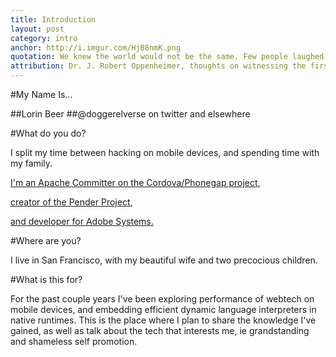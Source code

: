 ```yaml
---
title: Introduction
layout: post 
category: intro
anchor: http://i.imgur.com/HjB8nmK.png
quotation: We knew the world would not be the same. Few people laughed, few people cried, most people were silent. I remembered the line from the Hindu scripture, the Bhagavad-Gita. Vishnu is trying to persuade the Prince that he should do his duty and to impress him takes on his multi-armed form and says, "Now I am become Death, the destroyer of worlds." I suppose we all thought that, one way or another.
attribution: Dr. J. Robert Oppenheimer, thoughts on witnessing the first test of the atomic bomb
---
```


#My Name Is...

##Lorin Beer
##@doggerelverse on twitter and elsewhere

#What do you do?

I split my time between hacking on mobile devices, and spending time with my family.


<p>
  <a href="http://cordova.apache.org/" target="_blank">I'm an Apache Committer on the Cordova/Phonegap project,</a>
</p>
<p>
  <a href="https://github.com/lorinbeer/pender-android" target="_blank">creator of the Pender Project,</a>
</p>
<p>
  <a href="http://www.adobe.com/" target="_blank">and developer for Adobe Systems.</a>
</p>
#Where are you?

I live in San Francisco, with my beautiful wife and two precocious children.

#What is this for?

For the past couple years I've been exploring performance of webtech on mobile devices, and embedding efficient dynamic language interpreters in native runtimes. This is the place where I plan to share the knowledge I've gained, as well as talk about the tech that interests me, ie grandstanding and shameless self promotion.
